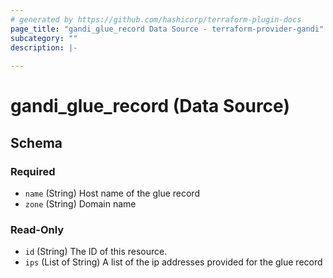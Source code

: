 ```yaml
---
# generated by https://github.com/hashicorp/terraform-plugin-docs
page_title: "gandi_glue_record Data Source - terraform-provider-gandi"
subcategory: ""
description: |-
  
---
```


# gandi_glue_record (Data Source)





<!-- schema generated by tfplugindocs -->
## Schema

### Required

- `name` (String) Host name of the glue record
- `zone` (String) Domain name

### Read-Only

- `id` (String) The ID of this resource.
- `ips` (List of String) A list of the ip addresses provided for the glue record


